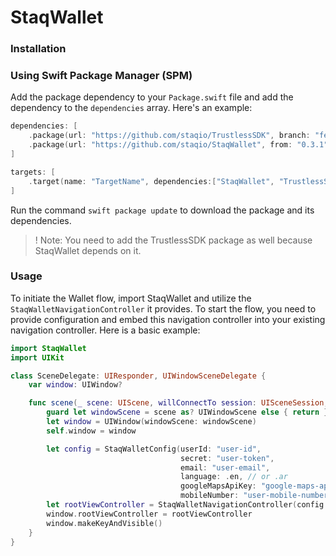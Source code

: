# StaqWallet

### Installation

### Using Swift Package Manager (SPM)

Add the package dependency to your `Package.swift` file and add the dependency to the `dependencies` array. Here's an example:

```swift
dependencies: [
    .package(url: "https://github.com/staqio/TrustlessSDK", branch: "feat/dev-finlab"),
    .package(url: "https://github.com/staqio/StaqWallet", from: "0.3.1")
]
```

```swift
targets: [
    .target(name: "TargetName", dependencies:["StaqWallet", "TrustlessSDK"])
]
```

Run the command `swift package update` to download the package and its dependencies.

> ! Note: You need to add the TrustlessSDK package as well because StaqWallet depends on it.

### Usage

To initiate the Wallet flow, import StaqWallet and utilize the `StaqWalletNavigationController` it provides. To start the flow, you need to provide configuration and embed this navigation controller into your existing navigation controller. Here is a basic example:

```swift
import StaqWallet
import UIKit

class SceneDelegate: UIResponder, UIWindowSceneDelegate {
    var window: UIWindow?

    func scene(_ scene: UIScene, willConnectTo session: UISceneSession, options connectionOptions: UIScene.ConnectionOptions) {
        guard let windowScene = scene as? UIWindowScene else { return }
        let window = UIWindow(windowScene: windowScene)
        self.window = window

        let config = StaqWalletConfig(userId: "user-id",
                                      secret: "user-token",
                                      email: "user-email",
                                      language: .en, // or .ar
                                      googleMapsApiKey: "google-maps-api-key",
                                      mobileNumber: "user-mobile-number")
        let rootViewController = StaqWalletNavigationController(config: config)
        window.rootViewController = rootViewController
        window.makeKeyAndVisible()
    }
}
```
